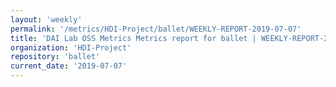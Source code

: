 ```yaml
---
layout: 'weekly'
permalink: '/metrics/HDI-Project/ballet/WEEKLY-REPORT-2019-07-07'
title: 'DAI Lab OSS Metrics Metrics report for ballet | WEEKLY-REPORT-2019-07-07'
organization: 'HDI-Project'
repository: 'ballet'
current_date: '2019-07-07'
---
```

